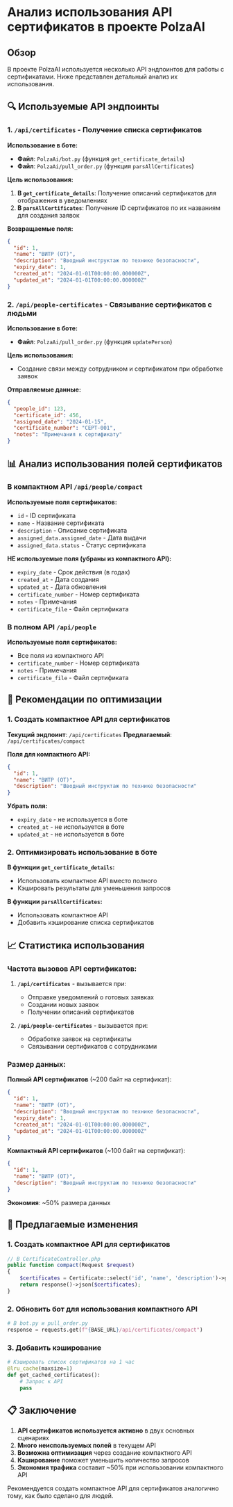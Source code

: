 # Анализ использования API сертификатов в проекте PolzaAI

## Обзор

В проекте PolzaAI используется несколько API эндпоинтов для работы с сертификатами. Ниже представлен детальный анализ их использования.

## 🔍 Используемые API эндпоинты

### 1. `/api/certificates` - Получение списка сертификатов

**Использование в боте:**
- **Файл**: `PolzaAi/bot.py` (функция `get_certificate_details`)
- **Файл**: `PolzaAi/pull_order.py` (функция `parsAllCertificates`)

**Цель использования:**
1. **В `get_certificate_details`**: Получение описаний сертификатов для отображения в уведомлениях
2. **В `parsAllCertificates`**: Получение ID сертификатов по их названиям для создания заявок

**Возвращаемые поля:**
```json
{
  "id": 1,
  "name": "ВИТР (ОТ)",
  "description": "Вводный инструктаж по технике безопасности",
  "expiry_date": 1,
  "created_at": "2024-01-01T00:00:00.000000Z",
  "updated_at": "2024-01-01T00:00:00.000000Z"
}
```

### 2. `/api/people-certificates` - Связывание сертификатов с людьми

**Использование в боте:**
- **Файл**: `PolzaAi/pull_order.py` (функция `updatePerson`)

**Цель использования:**
- Создание связи между сотрудником и сертификатом при обработке заявок

**Отправляемые данные:**
```json
{
  "people_id": 123,
  "certificate_id": 456,
  "assigned_date": "2024-01-15",
  "certificate_number": "СЕРТ-001",
  "notes": "Примечания к сертификату"
}
```

## 📊 Анализ использования полей сертификатов

### В компактном API `/api/people/compact`

**Используемые поля сертификатов:**
- `id` - ID сертификата
- `name` - Название сертификата  
- `description` - Описание сертификата
- `assigned_data.assigned_date` - Дата выдачи
- `assigned_data.status` - Статус сертификата

**НЕ используемые поля (убраны из компактного API):**
- `expiry_date` - Срок действия (в годах)
- `created_at` - Дата создания
- `updated_at` - Дата обновления
- `certificate_number` - Номер сертификата
- `notes` - Примечания
- `certificate_file` - Файл сертификата

### В полном API `/api/people`

**Используемые поля сертификатов:**
- Все поля из компактного API
- `certificate_number` - Номер сертификата
- `notes` - Примечания
- `certificate_file` - Файл сертификата

## 🎯 Рекомендации по оптимизации

### 1. Создать компактное API для сертификатов

**Текущий эндпоинт**: `/api/certificates`
**Предлагаемый**: `/api/certificates/compact`

**Поля для компактного API:**
```json
{
  "id": 1,
  "name": "ВИТР (ОТ)",
  "description": "Вводный инструктаж по технике безопасности"
}
```

**Убрать поля:**
- `expiry_date` - не используется в боте
- `created_at` - не используется в боте  
- `updated_at` - не используется в боте

### 2. Оптимизировать использование в боте

**В функции `get_certificate_details`:**
- Использовать компактное API вместо полного
- Кэшировать результаты для уменьшения запросов

**В функции `parsAllCertificates`:**
- Использовать компактное API
- Добавить кэширование списка сертификатов

## 📈 Статистика использования

### Частота вызовов API сертификатов:

1. **`/api/certificates`** - вызывается при:
   - Отправке уведомлений о готовых заявках
   - Создании новых заявок
   - Получении описаний сертификатов

2. **`/api/people-certificates`** - вызывается при:
   - Обработке заявок на сертификаты
   - Связывании сертификатов с сотрудниками

### Размер данных:

**Полный API сертификатов** (~200 байт на сертификат):
```json
{
  "id": 1,
  "name": "ВИТР (ОТ)",
  "description": "Вводный инструктаж по технике безопасности",
  "expiry_date": 1,
  "created_at": "2024-01-01T00:00:00.000000Z",
  "updated_at": "2024-01-01T00:00:00.000000Z"
}
```

**Компактный API сертификатов** (~100 байт на сертификат):
```json
{
  "id": 1,
  "name": "ВИТР (ОТ)",
  "description": "Вводный инструктаж по технике безопасности"
}
```

**Экономия**: ~50% размера данных

## 🔧 Предлагаемые изменения

### 1. Создать компактное API для сертификатов

```php
// В CertificateController.php
public function compact(Request $request)
{
    $certificates = Certificate::select('id', 'name', 'description')->get();
    return response()->json($certificates);
}
```

### 2. Обновить бот для использования компактного API

```python
# В bot.py и pull_order.py
response = requests.get(f"{BASE_URL}/api/certificates/compact")
```

### 3. Добавить кэширование

```python
# Кэшировать список сертификатов на 1 час
@lru_cache(maxsize=1)
def get_cached_certificates():
    # Запрос к API
    pass
```

## 📋 Заключение

1. **API сертификатов используется активно** в двух основных сценариях
2. **Много неиспользуемых полей** в текущем API
3. **Возможна оптимизация** через создание компактного API
4. **Кэширование** поможет уменьшить количество запросов
5. **Экономия трафика** составит ~50% при использовании компактного API

Рекомендуется создать компактное API для сертификатов аналогично тому, как было сделано для людей.
